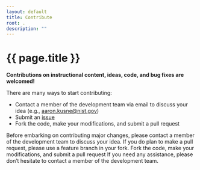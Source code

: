 ```yaml
---
layout: default
title: Contribute 
root: .
description: ""
---
```


# {{ page.title }}

__Contributions on instructional content, ideas, code, and bug fixes are welcomed!__

There are many ways to start contributing:

- Contact a member of the development team via email to discuss your idea (e.g., [aaron.kusne@nist.gov](mailto:aaron.kusne@nist.gov?subject=REMI))
- Submit an [issue](https://github.com/usnistgov/remi/issues)
- Fork the code, make your modifications, and submit a pull request

Before embarking on contributing major changes, please contact a member of the development team to discuss your idea. If you do plan to make a pull request, please use a feature branch in your fork. 
Fork the code, make your modifications, and submit a pull request
If you need any assistance, please don’t hesitate to contact a member of the development team.